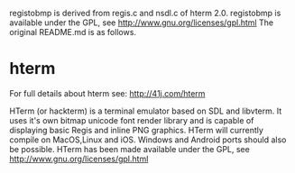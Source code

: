 registobmp is derived from regis.c and nsdl.c of hterm 2.0.
registobmp is available under the GPL, see http://www.gnu.org/licenses/gpl.html
The original README.md is as follows.

hterm
=====

For full details about hterm see: http://41j.com/hterm

HTerm (or hackterm) is a terminal emulator based on SDL and libvterm. It uses it's own bitmap unicode font render library and is capable of displaying basic Regis and inline PNG graphics. HTerm will currently compile on MacOS,Linux and iOS. Windows and Android ports should also be possible. HTerm has been made available under the GPL, see http://www.gnu.org/licenses/gpl.html

